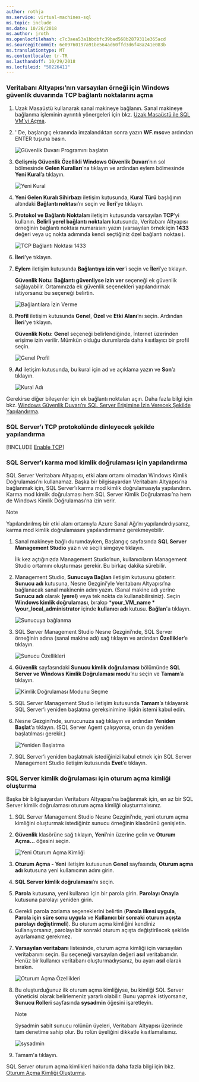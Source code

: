 ```yaml
---
author: rothja
ms.service: virtual-machines-sql
ms.topic: include
ms.date: 10/26/2018
ms.author: jroth
ms.openlocfilehash: c7c3aea53a1bbdbfc39bad568b2879311e365acd
ms.sourcegitcommit: 6e09760197a91be564ad60ffd3d6f48a241e083b
ms.translationtype: MT
ms.contentlocale: tr-TR
ms.lasthandoff: 10/29/2018
ms.locfileid: "50226411"
---
```

### <a name="open-tcp-ports-in-the-windows-firewall-for-the-default-instance-of-the-database-engine"></a>Veritabanı Altyapısı’nın varsayılan örneği için Windows güvenlik duvarında TCP bağlantı noktalarını açma
1. Uzak Masaüstü kullanarak sanal makineye bağlanın. Sanal makineye bağlanma işleminin ayrıntılı yönergeleri için bkz. [Uzak Masaüstü ile SQL VM’yi Açma](../articles/virtual-machines/windows/sql/virtual-machines-windows-portal-sql-server-provision.md#remotedesktop).
2. ' De, başlangıç ekranında imzalandıktan sonra yazın **WF.msc**ve ardından ENTER tuşuna basın.
   
    ![Güvenlik Duvarı Programını başlatın](./media/virtual-machines-sql-server-connection-steps/12Open-WF.png)
3. **Gelişmiş Güvenlik Özellikli Windows Güvenlik Duvarı**’nın sol bölmesinde **Gelen Kuralları**’na tıklayın ve ardından eylem bölmesinde **Yeni Kural**’a tıklayın.
   
    ![Yeni Kural](./media/virtual-machines-sql-server-connection-steps/13New-FW-Rule.png)
4. **Yeni Gelen Kuralı Sihirbazı** iletişim kutusunda, **Kural Türü** başlığının altındaki **Bağlantı noktası**’nı seçin ve **İleri**’ye tıklayın.
5. **Protokol ve Bağlantı Noktaları** iletişim kutusunda varsayılan **TCP**’yi kullanın. **Belirli yerel bağlantı noktaları** kutusunda, Veritabanı Altyapısı örneğinin bağlantı noktası numarasını yazın (varsayılan örnek için **1433** değeri veya uç nokta adımında kendi seçtiğiniz özel bağlantı noktası).
   
    ![TCP Bağlantı Noktası 1433](./media/virtual-machines-sql-server-connection-steps/14Port-1433.png)
6. **İleri**’ye tıklayın.
7. **Eylem** iletişim kutusunda **Bağlantıya izin ver**’i seçin ve **İleri**’ye tıklayın.
   
    **Güvenlik Notu:** **Bağlantı güvenliyse izin ver** seçeneği ek güvenlik sağlayabilir. Ortamınızda ek güvenlik seçenekleri yapılandırmak istiyorsanız bu seçeneği belirtin.
   
    ![Bağlantılara İzin Verme](./media/virtual-machines-sql-server-connection-steps/15Allow-Connection.png)
8. **Profil** iletişim kutusunda **Genel**, **Özel** ve **Etki Alanı**’nı seçin. Ardından **İleri**'ye tıklayın.
   
    **Güvenlik Notu:** **Genel** seçeneği belirlendiğinde, İnternet üzerinden erişime izin verilir. Mümkün olduğu durumlarda daha kısıtlayıcı bir profil seçin.
   
    ![Genel Profil](./media/virtual-machines-sql-server-connection-steps/16Public-Private-Domain-Profile.png)
9. **Ad** iletişim kutusunda, bu kural için ad ve açıklama yazın ve **Son**’a tıklayın.
   
    ![Kural Adı](./media/virtual-machines-sql-server-connection-steps/17Rule-Name.png)

Gerekirse diğer bileşenler için ek bağlantı noktaları açın. Daha fazla bilgi için bkz. [Windows Güvenlik Duvarı’nı SQL Server Erişimine İzin Verecek Şekilde Yapılandırma](http://msdn.microsoft.com/library/cc646023.aspx).

### <a name="configure-sql-server-to-listen-on-the-tcp-protocol"></a>SQL Server’ı TCP protokolünde dinleyecek şekilde yapılandırma

[!INCLUDE [Enable TCP](virtual-machines-sql-server-connection-tcp-protocol.md)]

### <a name="configure-sql-server-for-mixed-mode-authentication"></a>SQL Server’ı karma mod kimlik doğrulaması için yapılandırma
SQL Server Veritabanı Altyapısı, etki alanı ortamı olmadan Windows Kimlik Doğrulaması’nı kullanamaz. Başka bir bilgisayardan Veritabanı Altyapısı’na bağlanmak için, SQL Server’ı karma mod kimlik doğrulamasıyla yapılandırın. Karma mod kimlik doğrulaması hem SQL Server Kimlik Doğrulaması’na hem de Windows Kimlik Doğrulaması’na izin verir.

> [!NOTE]
> Yapılandırılmış bir etki alanı ortamıyla Azure Sanal Ağı’nı yapılandırdıysanız, karma mod kimlik doğrulamasını yapılandırmanız gerekmeyebilir.
> 
> 

1. Sanal makineye bağlı durumdayken, Başlangıç sayfasında **SQL Server Management Studio** yazın ve seçili simgeye tıklayın.
   
    İlk kez açtığınızda Management Studio’nun, kullanıcıların Management Studio ortamını oluşturması gerekir. Bu birkaç dakika sürebilir.
2. Management Studio, **Sunucuya Bağlan** iletişim kutusunu gösterir. **Sunucu adı** kutusuna, Nesne Gezgini’yle Veritabanı Altyapısı’na bağlanacak sanal makinenin adını yazın. (Sanal makine adı yerine **Sunucu adı** olarak **(yerel)** veya tek nokta da kullanabilirsiniz). Seçin **Windows kimlik doğrulaması**, bırakıp ***your_VM_name * \your_local_administrator** içinde **kullanıcı adı** kutusu. **Bağlan**'a tıklayın.
   
    ![Sunucuya bağlanma](./media/virtual-machines-sql-server-connection-steps/19Connect-to-Server.png)
3. SQL Server Management Studio Nesne Gezgini’nde, SQL Server örneğinin adına (sanal makine adı) sağ tıklayın ve ardından **Özellikler**’e tıklayın.
   
    ![Sunucu Özellikleri](./media/virtual-machines-sql-server-connection-steps/20Server-Properties.png)
4. **Güvenlik** sayfasındaki **Sunucu kimlik doğrulaması** bölümünde **SQL Server ve Windows Kimlik Doğrulaması modu**’nu seçin ve **Tamam**’a tıklayın.
   
    ![Kimlik Doğrulaması Modunu Seçme](./media/virtual-machines-sql-server-connection-steps/21Mixed-Mode.png)
5. SQL Server Management Studio iletişim kutusunda **Tamam**’a tıklayarak SQL Server’ı yeniden başlatma gereksinimine ilişkin istemi kabul edin.
6. Nesne Gezgini’nde, sunucunuza sağ tıklayın ve ardından **Yeniden Başlat**’a tıklayın. (SQL Server Agent çalışıyorsa, onun da yeniden başlatılması gerekir.)
   
    ![Yeniden Başlatma](./media/virtual-machines-sql-server-connection-steps/22Restart2.png)
7. SQL Server’ı yeniden başlatmak istediğinizi kabul etmek için SQL Server Management Studio iletişim kutusunda **Evet**’e tıklayın.

### <a name="create-sql-server-authentication-logins"></a>SQL Server kimlik doğrulaması için oturum açma kimliği oluşturma
Başka bir bilgisayardan Veritabanı Altyapısı’na bağlanmak için, en az bir SQL Server kimlik doğrulaması oturum açma kimliği oluşturmalısınız.

1. SQL Server Management Studio Nesne Gezgini’nde, yeni oturum açma kimliğini oluşturmak istediğiniz sunucu örneğinin klasörünü genişletin.
2. **Güvenlik** klasörüne sağ tıklayın, **Yeni**’nin üzerine gelin ve **Oturum Açma...** öğesini seçin.
   
    ![Yeni Oturum Açma Kimliği](./media/virtual-machines-sql-server-connection-steps/23New-Login.png)
3. **Oturum Açma - Yeni** iletişim kutusunun **Genel** sayfasında, **Oturum açma adı** kutusuna yeni kullanıcının adını girin.
4. **SQL Server kimlik doğrulaması**’nı seçin.
5. **Parola** kutusuna, yeni kullanıcı için bir parola girin. **Parolayı Onayla** kutusuna parolayı yeniden girin.
6. Gerekli parola zorlama seçeneklerini belirtin (**Parola ilkesi uygula**, **Parola için süre sonu uygula** ve **Kullanıcı bir sonraki oturum açışta parolayı değiştirmeli**). Bu oturum açma kimliğini kendiniz kullanıyorsanız, parolayı bir sonraki oturum açışta değiştirilecek şekilde ayarlamanız gerekmez.
7. **Varsayılan veritabanı** listesinde, oturum açma kimliği için varsayılan veritabanını seçin. Bu seçeneği varsayılan değeri **asıl** veritabanıdır. Henüz bir kullanıcı veritabanı oluşturmadıysanız, bu ayarı **asıl** olarak bırakın.
   
    ![Oturum Açma Özellikleri](./media/virtual-machines-sql-server-connection-steps/24Test-Login.png)
8. Bu oluşturduğunuz ilk oturum açma kimliğiyse, bu kimliği SQL Server yöneticisi olarak belirlemeniz yararlı olabilir. Bunu yapmak istiyorsanız, **Sunucu Rolleri** sayfasında **sysadmin** öğesini işaretleyin.
   
   > [!NOTE]
   > Sysadmin sabit sunucu rolünün üyeleri, Veritabanı Altyapısı üzerinde tam denetime sahip olur. Bu rolün üyeliğini dikkatle kısıtlamalısınız.
   > 
   > 
   
   ![sysadmin](./media/virtual-machines-sql-server-connection-steps/25sysadmin.png)
9. Tamam'a tıklayın.

SQL Server oturum açma kimlikleri hakkında daha fazla bilgi için bkz. [Oturum Açma Kimliği Oluşturma](http://msdn.microsoft.com/library/aa337562.aspx).

